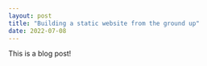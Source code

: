 ```yaml
---
layout: post
title: "Building a static website from the ground up"
date: 2022-07-08
---
```

This is a blog post!